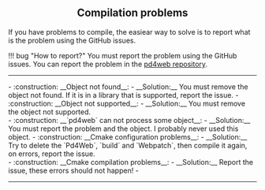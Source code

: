 <style>
  .md-typeset h1,
  .md-content__button {
    display: none;
  }
</style>

<h2 align="center">Compilation problems</h2>

If you have problems to compile, the easiear way to solve is to report what is the problem using the GitHub issues. 

!!! bug "How to report?"
    You must report the problem using the GitHub issues. You can report the problem in the [pd4web repository](https://github.com/charlesneimog/pd4web/issues).

--- 
<div class="grid cards" markdown>
-   :construction: __Object not found__:
    -   __Solution:__ You must remove the object not found. If it is in a library that is supported, report the issue.
-   :construction: __Object not supported__:
    -   __Solution:__ You must remove the object not supported.
</div>

<div class="grid cards" markdown>
-   :construction: __`pd4web` can not process some object__:
    -   __Solution:__ You must report the problem and the object. I probably never used this object.
-   :construction: __Cmake configuration problems__:
    -   __Solution:__ Try to delete the `Pd4Web`, `build` and `Webpatch`, then compile it again, on errors, report the issue.
</div>

<div class="grid cards" markdown>
-   :construction: __Cmake compilation problems__:
    -   __Solution:__ Report the issue, these errors should not happen!
- 
</div>

---